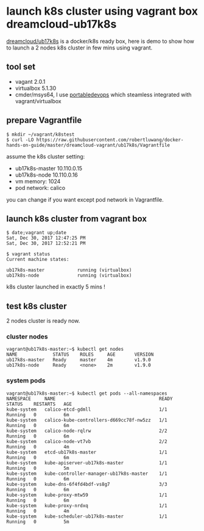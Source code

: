 # launch k8s cluster using vagrant box dreamcloud-ub17k8s

[dreamcloud/ub17k8s](https://app.vagrantup.com/dreamcloud/boxes/ub17k8s) is a docker/k8s ready box, here is demo to show how to launch a 2 nodes k8s cluster in few mins using vagrant.

## tool set
- vagant 2.0.1
- virtualbox 5.1.30
- cmder/msys64, I use [portabledevops](https://github.com/robertluwang/portabledevops) which steamless integrated with vagrant/virtualbox

## prepare Vagrantfile

```
$ mkdir ~/vagrant/k8stest
$ curl -LO https://raw.githubusercontent.com/robertluwang/docker-hands-on-guide/master/dreamcloud-vagrant/ub17k8s/Vagrantfile
```

assume the k8s cluster setting:

- ub17k8s-master 10.110.0.15
- ub17k8s-node   10.110.0.16
- vm memory: 1024
- pod network: calico  

you can change if you want except pod network in Vagrantfile.

## launch k8s cluster from vagrant box 
```
$ date;vagrant up;date
Sat, Dec 30, 2017 12:47:25 PM
Sat, Dec 30, 2017 12:52:21 PM

$ vagrant status
Current machine states:

ub17k8s-master            running (virtualbox)
ub17k8s-node              running (virtualbox)
```
k8s cluster launched in exactly 5 mins !

## test k8s cluster 
2 nodes cluster is ready now.

### cluster nodes
```
vagrant@ub17k8s-master:~$ kubectl get nodes
NAME             STATUS    ROLES     AGE       VERSION
ub17k8s-master   Ready     master    4m        v1.9.0
ub17k8s-node     Ready     <none>    2m        v1.9.0
```
### system pods
```
vagrant@ub17k8s-master:~$ kubectl get pods --all-namespaces
NAMESPACE     NAME                                      READY     STATUS    RESTARTS   AGE
kube-system   calico-etcd-gdmll                         1/1       Running   0          6m
kube-system   calico-kube-controllers-d669cc78f-nw5zz   1/1       Running   0          6m
kube-system   calico-node-rqlrw                         2/2       Running   0          6m
kube-system   calico-node-vt7vb                         2/2       Running   0          4m
kube-system   etcd-ub17k8s-master                       1/1       Running   0          6m
kube-system   kube-apiserver-ub17k8s-master             1/1       Running   0          5m
kube-system   kube-controller-manager-ub17k8s-master    1/1       Running   0          6m
kube-system   kube-dns-6f4fd4bdf-vs8g7                  3/3       Running   0          6m
kube-system   kube-proxy-mtw59                          1/1       Running   0          6m
kube-system   kube-proxy-nrdxq                          1/1       Running   0          4m
kube-system   kube-scheduler-ub17k8s-master             1/1       Running   0          5m
```
